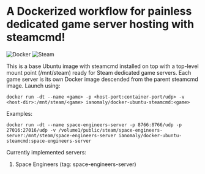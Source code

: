# A Dockerized workflow for painless dedicated game server hosting with steamcmd!

![Docker](http://www.docker.com/sites/all/themes/docker/assets/images/logo.png "Docker") ![Steam](http://store.akamai.steamstatic.com/public/shared/images/header/globalheader_logo.png "Steam Powered")

This is a base Ubuntu image with steamcmd installed on top with a top-level mount point (/mnt/steam) ready for Steam dedicated game servers.
Each game server is its own Docker image descended from the parent steamcmd image. Launch using:
```
docker run -dt --name <game> -p <host-port:container-port/udp> -v <host-dir>:/mnt/steam/<game> ianomaly/docker-ubuntu-steamcmd:<game>
```

Examples:
```
docker run -dt --name space-engineers-server -p 8766:8766/udp -p 27016:27016/udp -v /volume1/public/steam/space-engineers-server:/mnt/steam/space-engineers-server ianomaly/docker-ubuntu-steamcmd:space-engineers-server
```

Currently implemented servers:
1. Space Engineers (tag: space-engineers-server)
 
